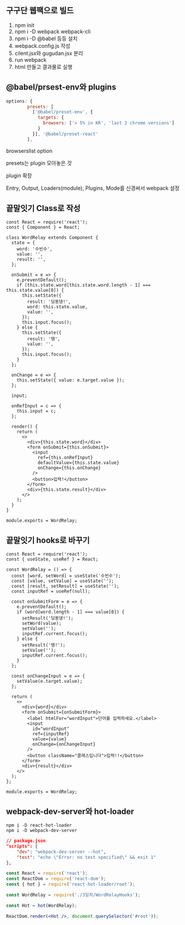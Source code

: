## 구구단 웹팩으로 빌드

1. npm init
2. npm i -D webpack webpack-cli
3. npm i -D @babel 등등 설치
4. webpack.config.js 작성
5. cilent.jsx와 gugudan.jsx 분리
6. run webpack
7. html 만들고 결과물로 실행



## @babel/prsest-env와 plugins

```javascript
options: {
        presets: [
          ['@babel/preset-env', {
            targets: {
              browsers: ['> 5% in KR', 'last 2 chrome versions']
            }
          }], '@babel/preset-react'
        ],
```

browserslist option

presets는 plugin 모아놓은 것

plugin 확장

Entry, Output, Loaders(module), Plugins, Mode를 신경써서 webpack 설정



## 끝말잇기 Class로 작성

```react
const React = require('react');
const { Component } = React;

class WordRelay extends Component {
  state = {
    word: '수빈수',
    value: '',
    result: '',
  };

  onSubmit = e => {
    e.preventDefault();
    if (this.state.word[this.state.word.length - 1] === this.state.value[0]) {
      this.setState({
        result: '딩동댕!',
        word: this.state.value,
        value: '',
      });
      this.input.focus();
    } else {
      this.setState({
        result: '땡',
        value: '',
      });
      this.input.focus();
    }
  };

  onChange = e => {
    this.setState({ value: e.target.value });
  };

  input;

  onRefInput = c => {
    this.input = c;
  };

  render() {
    return (
      <>
        <div>{this.state.word}</div>
        <form onSubmit={this.onSubmit}>
          <input
            ref={this.onRefInput}
            defaultValue={this.state.value}
            onChange={this.onChange}
          />
          <button>입력!</button>
        </form>
        <div>{this.state.result}</div>
      </>
    );
  }
}

module.exports = WordRelay;

```

## 끝말잇기 hooks로 바꾸기

```react
const React = require('react');
const { useState, useRef } = React;

const WordRelay = () => {
  const [word, setWord] = useState('수빈수');
  const [value, setValue] = useState('');
  const [result, setResult] = useState('');
  const inputRef = useRef(null);

  const onSubmitForm = e => {
    e.preventDefault();
    if (word[word.length - 1] === value[0]) {
      setResult('딩동댕!');
      setWord(value);
      setValue('');
      inputRef.current.focus();
    } else {
      setResult('땡!');
      setValue('');
      inputRef.current.focus();
    }
  };

  const onChangeInput = e => {
    setValue(e.target.value);
  };

  return (
    <>
      <div>{word}</div>
      <form onSubmit={onSubmitForm}>
        <label htmlFor="wordInput">단어를 입력하세요.</label>
        <input
          id="wordInput"
          ref={inputRef}
          value={value}
          onChange={onChangeInput}
        />
        <button className="클래스입니다">입력!!</button>
      </form>
      <div>{result}</div>
    </>
  );
};

module.exports = WordRelay;

```



## webpack-dev-server와 hot-loader

```pseudocode
npm i -D react-hot-loader
npm i -D webpack-dev-server
```

```json
// package.json
"scripts": {
    "dev": "webpack-dev-server --hot",
    "test": "echo \"Error: no test specified\" && exit 1"
},
```

```jsx
const React = require('react');
const ReactDom = require('react-dom');
const { hot } = require('react-hot-loader/root');

const WordRelay = require('./3일차/WordRelayHooks');

const Hot = hot(WordRelay);

ReactDom.render(<Hot />, document.querySelector('#root'));
```

